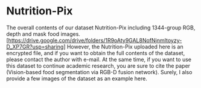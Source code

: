 # Nutrition-Pix
The overall contents of our dataset Nutrition-Pix including 1344-group RGB, depth and mask food images. [https://drive.google.com/drive/folders/1R9oAty9GAL8NofNjnmItoyzy-D_XP7GR?usp=sharing]
However, the Nutrition-Pix uploaded here is an encrypted file, and if you want to obtain the full contents of the dataset, please contact the author with e-mail.
At the same time, if you want to use this dataset to continue academic research, you are sure to cite the paper (Vision-based food segmentation via RGB-D fusion network). 
Surely, I also provide a few images of the dataset as an example here.
